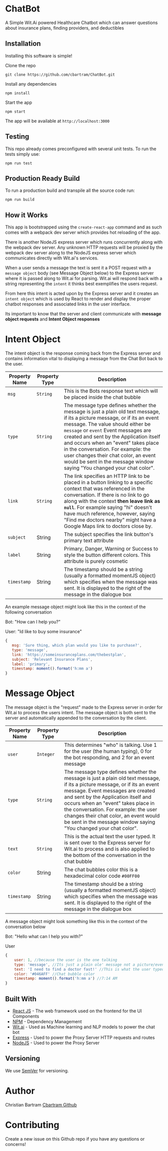  # ChatBot
 A Simple Wit.Ai powered Healthcare Chatbot which can answer questions about insurance plans, finding providers, and deductibles
 
 ## Installation
 
 Installing this software is simple! 
 
 Clone the repo
 
 `git clone https://github.com/cbartram/ChatBot.git`
 
 Install any dependencies 
 
 `npm install`
 
 Start the app
 
 `npm start`
 
 The app will be available at `http://localhost:3000`
 
 
 ## Testing
 
 This repo already comes preconfigured with several unit tests. 
 To run the tests simply use:
 
 `npm run test`
 

 ## Production Ready Build
 To run a production build and transpile all the source code run:
 
 `npm run build`
 
 
 ## How it Works
 
 This app is bootstrapped using the `create-react-app` command and as such 
 comes with a webpack dev server which provides hot reloading of the app. 
 
 There is another NodeJS express server which runs concurrently along with the webpack dev server. 
 Any unknown HTTP requests will be proxied by the webpack dev server along to the NodeJS express server which communicates
 directly with Wit.ai's services. 
 
 When a user sends a message the text is sent it a POST request with a `message object` body (see Message Object below) to the Express server where it is passed along to Wit.ai for 
 parsing. Wit.ai will respond back with a string representing the `intent` it thinks best exemplifies the users request. 
 
 From here this intent is acted upon by the Express server and it creates an `intent object` which is used by React to render
 and display the proper chatbot responses and associated links in the user interface.
  
 Its important to know that the server and client communicate with **message object requests** and **Intent Object responses**
 
 # Intent Object 
 
 The intent object is the response coming back from the Express server and contains information vital to displaying a message
 from the Chat Bot back to the user.
 
 | **Property Name** | **Property Type** | **Description**                                                                                                                                                                                                                                                                                                                                                                                   |
 |-------------------|-------------------|---------------------------------------------------------------------------------------------------------------------------------------------------------------------------------------------------------------------------------------------------------------------------------------------------------------------------------------------------------------------------------------------------|
 | `msg`             | `String`          | This is the Bots response text which will be placed inside the chat bubble                                                                                                                                                                                                                                                                                                                        |
 | `type`            | `String`          | The message type defines whether the message is just a plain old text message, if its a picture message, or if its an event message. The value should either be `message` or `event` Event messages are created and sent by the Application itself and occurs when an "event" takes place in the conversation. For example: the user changes their chat color, an event would be sent in the message window saying "You changed your chat color". |
 | `link`            | `String`          | The link specifies an HTTP link to be placed in a button linking to a specific context that was referenced in the conversation. If there is no link to go along with the context **then leave link as `null`**.  For example saying "hi" doesn't have much reference, however, saying "Find me doctors nearby" might have a Google Maps link to doctors close by.                                 |
 | `subject`         | String            | The subject specifies the link button's primary text attribute                                                                                                                                                                                                                                                                                                                                    |
 | `label`           | String            | Primary, Danger, Warning or Success to style the button different colors. This attribute is purely cosmetic                                                                                                                                                                                                                                                                                       |
 | `timestamp`       | String            | The timestamp should be a string (usually a formatted momentJS object) which specifies when the message was sent. It is displayed to the right of the message in the dialogue box                                                                                                                                                                                                                 |
 
 An example message object might look like this in the context of the following conversation
 
 Bot: "How can I help you?"
 
 User: "Id like to buy some insurance"
 
 ```javascript
{
    msg: 'Sure thing, which plan would you like to purchase?',
    type: 'message',
    link: 'https://someinsuranceplans.com/thebestplan',
    subject: 'Relevant Insurance Plans',
    label: 'primary',
    timestamp: moment().format('h:mm a')
}
```
 # Message Object
The message object is the "request" made to the Express server in order for Wit.ai to process
the users intent. The message object is both sent to the server and automatically appended to the conversation by the client. 

| **Property Name** | **Property Type** | **Description**                                                                                                                                                                                                                                                                                                                                                                                   |
|-------------------|-------------------|---------------------------------------------------------------------------------------------------------------------------------------------------------------------------------------------------------------------------------------------------------------------------------------------------------------------------------------------------------------------------------------------------|
| `user`            | `Integer`         | This determines "who" is talking. Use 1 for the user (the human typing), 0 for the bot responding, and 2 for an event message                                                                                                                                                                                                                                                                     |
| `type`            | `String`          | The message type defines whether the message is just a plain old text message, if its a picture message, or if its an event message. Event messages are created and sent by the Application itself and occurs when an "event" takes place in the conversation. For example: the user changes their chat color, an event would be sent in the message window saying "You changed your chat color". |
| `text`            | `String`          | This is the actual text the user typed. It is sent over to the Express server for Wit.ai to process and is also applied to the bottom of the conversation in the chat bubble                                                                                                                                                                                                                      |
| `color`           | String            | The chat bubbles color this is a hexadecimal color code `#00FF00`                                                                                                                                                                                                                                                                                                                                 |
| `timestamp`       | String            | The timestamp should be a string (usually a formatted momentJS object) which specifies when the message was sent. It is displayed to the right of the message in the dialogue box                                                                                                                                                                                                                 |

A message object might look something like this in the context of the conversation below

Bot: "Hello what can I help you with?"

User <Message Object>

```javascript
{
    user: 1, //because the user is the one talking
    type: 'message', //Its just a plain ole' message not a picture/event
    text: 'I need to find a doctor fast!' //This is what the user typed
    color: '#046AFF' //Chat bubble color
    timestamp: moment().format('h:mm a') //7:14 AM
}
```

## Built With

* [React JS](https://facebook.github.io/react/) - The web framework used on the frontend for the UI Components
* [NPM](https://www.npmjs.com/) - Dependency Management
* [Wit.ai](https://wit.ai) - Used as Machine learning and NLP models to power the chat bot
* [Express](https://expressjs.com/) - Used to power the Proxy Server HTTP requests and routes
* [NodeJS](https://nodejs.org) - Used to power the Proxy Server

## Versioning

We use [SemVer](http://semver.org/) for versioning.

# Author

Christian Bartram  [Cbartram Github](https://github.com/cbartram)

# Contributing

Create a new issue on this Github repo if you have any questions or concerns!